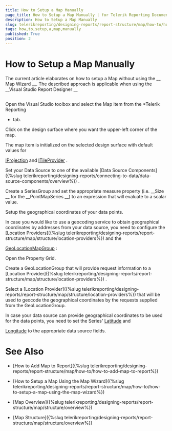 ```yaml
---
title: How to Setup a Map Manually
page_title: How to Setup a Map Manually | for Telerik Reporting Documentation
description: How to Setup a Map Manually
slug: telerikreporting/designing-reports/report-structure/map/how-to/how-to-setup-a-map-manually
tags: how,to,setup,a,map,manually
published: True
position: 2
---
```


# How to Setup a Map Manually



The current article elaborates on how to setup a Map without using the 
__ Map Wizard
__. The described approach is
        applicable when using the 
__Visual Studio Report Designer
__

## 

Open the Visual Studio toolbox and select the Map item from the 
*Telerik Reporting
* tab.
                


Click on the design surface where you want the upper-left corner of the map.
                


The map item is initialized on the selected design surface with default values for
                  
[IProjection](/reporting/api/Telerik.Reporting.IProjection)
                  and 
[ITileProvider](/reporting/api/Telerik.Reporting.ITileProvider)
.
                


Set your Data Source to one of the available 
[Data Source Components]({%slug telerikreporting/designing-reports/connecting-to-data/data-source-components/overview%})
.
                


Create a SeriesGroup and set the appropriate measure property (i.e. 
__Size
__ for the 
__PointMapSeries
__)
                  to an expression that will evaluate to a scalar value.
                


Setup the geographical coordinates of your data points.


In case you would like to use a geocoding service to obtain geographical coordinates by addresses from your data source,
                      you need to configure the 
[Location Providers]({%slug telerikreporting/designing-reports/report-structure/map/structure/location-providers%})
 and the
                      
[GeoLocationMapGroup](/reporting/api/Telerik.Reporting.GeoLocationMapGroup)
:
                    


Open the Property Grid.


Create a GeoLocationGroup that will provide request information to a 
[Location Provider]({%slug telerikreporting/designing-reports/report-structure/map/structure/location-providers%})
.
                          


Select a 
[Location Provider]({%slug telerikreporting/designing-reports/report-structure/map/structure/location-providers%})
 that will be used to geocode the geographical coordinates by the requests supplied from the GeoLocationGroup.
                          


In case your data source can provide geographical coordinates to be used for the data points,
                      you need to set the Series' 
[Latitude](/reporting/api/Telerik.Reporting.PointMapSeries#Telerik_Reporting_PointMapSeries_Latitude)
 and
                      
[Longitude](/reporting/api/Telerik.Reporting.PointMapSeries#Telerik_Reporting_PointMapSeries_Longitude)
 to the appropriate data source fields.
                    


# See Also


 * [How to Add Map to Report]({%slug telerikreporting/designing-reports/report-structure/map/how-to/how-to-add-map-to-report%})


 * [How to Setup a Map Using the Map Wizard]({%slug telerikreporting/designing-reports/report-structure/map/how-to/how-to-setup-a-map-using-the-map-wizard%})


 * [Map Overview]({%slug telerikreporting/designing-reports/report-structure/map/structure/overview%})


 * [Map Structure]({%slug telerikreporting/designing-reports/report-structure/map/structure/overview%})

